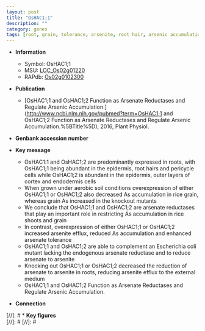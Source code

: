 ```yaml
---
layout: post
title: "OsHAC1;1"
description: ""
category: genes
tags: [root, grain, tolerance, arsenite, root hair, arsenic accumulation]
---
```


* **Information**  
    + Symbol: OsHAC1;1  
    + MSU: [LOC_Os02g01220](http://rice.plantbiology.msu.edu/cgi-bin/ORF_infopage.cgi?orf=LOC_Os02g01220)  
    + RAPdb: [Os02g0102300](http://rapdb.dna.affrc.go.jp/viewer/gbrowse_details/irgsp1?name=Os02g0102300)  

* **Publication**  
    + [OsHAC1;1 and OsHAC1;2 Function as Arsenate Reductases and Regulate Arsenic Accumulation.](http://www.ncbi.nlm.nih.gov/pubmed?term=OsHAC1;1 and OsHAC1;2 Function as Arsenate Reductases and Regulate Arsenic Accumulation.%5BTitle%5D), 2016, Plant Physiol.

* **Genbank accession number**  

* **Key message**  
    + OsHAC1:1 and OsHAC1;2 are predominantly expressed in roots, with OsHAC1;1 being abundant in the epidermis, root hairs and pericycle cells while OsHAC1;2 is abundant in the epidermis, outer layers of cortex and endodermis cells
    + When grown under aerobic soil conditions overexpression of either OsHAC1;1 or OsHAC1;2 also decreased As accumulation in rice grain, whereas grain As increased in the knockout mutants
    + We conclude that OsHAC1;1 and OsHAC1;2 are arsenate reductases that play an important role in restricting As accumulation in rice shoots and grain
    + In contrast, overexpression of either OsHAC1;1 or OsHAC1;2 increased arsenite efflux, reduced As accumulation and enhanced arsenate tolerance
    + OsHAC1;1 and OsHAC1;2 are able to complement an Escherichia coli mutant lacking the endogenous arsenate reductase and to reduce arsenate to arsenite
    + Knocking out OsHAC1;1 or OsHAC1;2 decreased the reduction of arsenate to arsenite in roots, reducing arsenite efflux to the external medium
    + OsHAC1;1 and OsHAC1;2 Function as Arsenate Reductases and Regulate Arsenic Accumulation.

* **Connection**  

[//]: # * **Key figures**  
[//]: # 
[//]: # 

